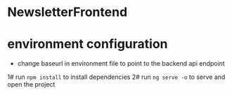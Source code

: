 # NewsletterFrontend


# environment configuration
- change baseurl in environment file to point to the backend api endpoint

1# run `npm install` to install dependencies
2# run `ng serve -o` to serve and open the project